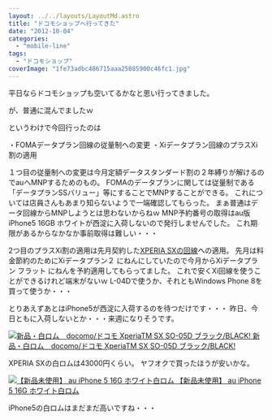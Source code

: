 ```yaml
---
layout: ../../layouts/LayoutMd.astro
title: "ドコモショップへ行ってきた"
date: "2012-10-04"
categories: 
  - "mobile-line"
tags: 
  - "ドコモショップ"
coverImage: "1fe73adbc486715aaa25085900c46fc1.jpg"
---
```


平日ならドコモショップも空いてるかなと思い行ってきました。

が、普通に混んでましたｗ

というわけで今回行ったのは

・FOMAデータプラン回線の従量制への変更 ・Xiデータプラン回線のプラスXi割の適用

１つ目の従量制への変更は今月定額データスタンダード割の２年縛りが解けるのでauへMNPするためのもの。 FOMAのデータプランに関しては従量制である「データプランSSバリュー」等にすることでMNPすることができる。 これについては店員さんもあまり知らないようで一端確認してもらった。 まぁ普通はデータ回線からMNPしようとは思わないからねｗ MNP予約番号の取得はau版iPhone5 16GB ホワイトが西淀に入荷しないので発行しませんでした。 これ期限があるからなかなか事前取得は難しい・・・

2つ目のプラスXi割の適用は先月契約した[XPERIA SXの回線](//mizuka123.net/2012/09/25/post807/)への適用。 先月は料金節約のためにXiデータプラン２ にねんにしていたので今月からXiデータプラン フラット にねんを予約適用してもらってました。 これで安くXi回線を使うことができるけれど端末がないｗ L-04Dで使うか、それともWindows Phone 8を買って使うか・・・

とりあえずあとはiPhone5が西淀に入荷するのを待つだけです・・・ 昨日、今日ともに入荷しないとか・・・来週になりそうです。

 [![新品・白ロム　docomo/ドコモ XperiaTM SX SO-05D ブラック/BLACK!](images/31MF%2Bn%2BUr-L._SL75_.jpg) 新品・白ロム　docomo/ドコモ XperiaTM SX SO-05D ブラック/BLACK!](https://www.amazon.co.jp/exec/obidos/ASIN/B0091RD7SU/mizuka123-22/ref=nosim)

XPERIA SXの白ロムは43000円くらい。 ヤフオクで買ったほうが安いかな。

 [![【新品未使用】 au iPhone 5 16G ホワイト白ロム](images/31Ax0vmAChL._SL75_.jpg) 【新品未使用】 au iPhone 5 16G ホワイト白ロム](https://www.amazon.co.jp/exec/obidos/ASIN/B009EPILNK/mizuka123-22/ref=nosim)

iPhone5の白ロムはまだまだ高いですね・・・
